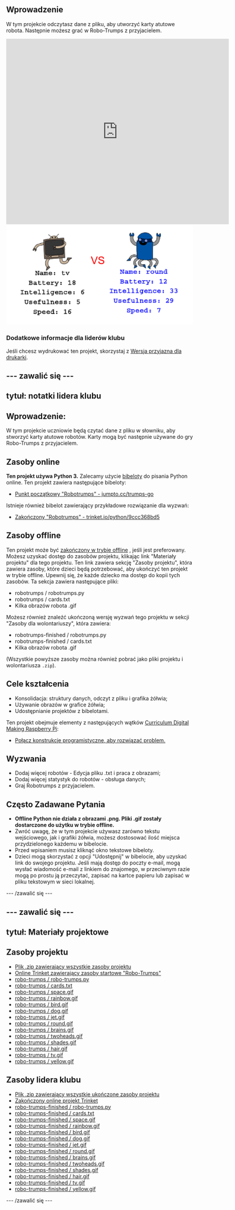 ## Wprowadzenie

W tym projekcie odczytasz dane z pliku, aby utworzyć karty atutowe robota. Następnie możesz grać w Robo-Trumps z przyjacielem.

<div class="trinket">
  <iframe src="https://trinket.io/embed/python/9ccc368bd5?outputOnly=true&start=result" width="600" height="500" frameborder="0" marginwidth="0" marginheight="0" allowfullscreen>
  </iframe>
  <img src="images/robotrumps-finished.png">
</div>

### Dodatkowe informacje dla liderów klubu

Jeśli chcesz wydrukować ten projekt, skorzystaj z [Wersja przyjazna dla drukarki](https://projects.raspberrypi.org/en/projects/robo-trumps/print).

## \--- zawalić się \---

## tytuł: notatki lidera klubu

## Wprowadzenie:

W tym projekcie uczniowie będą czytać dane z pliku w słowniku, aby stworzyć karty atutowe robotów. Karty mogą być następnie używane do gry Robo-Trumps z przyjacielem.

## Zasoby online

**Ten projekt używa Python 3.** Zalecamy użycie [bibeloty](https://trinket.io/) do pisania Python online. Ten projekt zawiera następujące bibeloty:

* [Punkt początkowy "Robotrumps" - jumpto.cc/trumps-go](http://jumpto.cc/trumps-go)

Istnieje również bibelot zawierający przykładowe rozwiązanie dla wyzwań:

* [Zakończony "Robotrumps" - trinket.io/python/9ccc368bd5](https://trinket.io/python/9ccc368bd5)

## Zasoby offline

Ten projekt może być [zakończony w trybie offline](https://www.codeclubprojects.org/en-GB/resources/python-working-offline/) , jeśli jest preferowany. Możesz uzyskać dostęp do zasobów projektu, klikając link "Materiały projektu" dla tego projektu. Ten link zawiera sekcję "Zasoby projektu", która zawiera zasoby, które dzieci będą potrzebować, aby ukończyć ten projekt w trybie offline. Upewnij się, że każde dziecko ma dostęp do kopii tych zasobów. Ta sekcja zawiera następujące pliki:

* robotrumps / robotrumps.py
* robotrumps / cards.txt
* Kilka obrazów robota .gif

Możesz również znaleźć ukończoną wersję wyzwań tego projektu w sekcji "Zasoby dla wolontariuszy", która zawiera:

* robotrumps-finished / robotrumps.py
* robotrumps-finished / cards.txt
* Kilka obrazów robota .gif

(Wszystkie powyższe zasoby można również pobrać jako pliki projektu i wolontariusza `.zip`).

## Cele kształcenia

* Konsolidacja: struktury danych, odczyt z pliku i grafika żółwia;
* Używanie obrazów w grafice żółwia;
* Udostępnianie projektów z bibelotami.

Ten projekt obejmuje elementy z następujących wątków [Curriculum Digital Making Raspberry Pi](http://rpf.io/curriculum):

* [Połącz konstrukcje programistyczne, aby rozwiązać problem.](https://www.raspberrypi.org/curriculum/programming/builder)

## Wyzwania

* Dodaj więcej robotów - Edycja pliku .txt i praca z obrazami;
* Dodaj więcej statystyk do robotów - obsługa danych;
* Graj Robotrumps z przyjacielem.

## Często Zadawane Pytania

* **Offline Python nie działa z obrazami .png. Pliki .gif zostały dostarczone do użytku w trybie offline.**
* Zwróć uwagę, że w tym projekcie używasz zarówno tekstu wejściowego, jak i grafiki żółwia, możesz dostosować ilość miejsca przydzielonego każdemu w bibelocie.
* Przed wpisaniem musisz kliknąć okno tekstowe bibeloty.
* Dzieci mogą skorzystać z opcji "Udostępnij" w bibelocie, aby uzyskać link do swojego projektu. Jeśli mają dostęp do poczty e-mail, mogą wysłać wiadomość e-mail z linkiem do znajomego, w przeciwnym razie mogą po prostu ją przeczytać, zapisać na kartce papieru lub zapisać w pliku tekstowym w sieci lokalnej.

\--- /zawalić się \---

## \--- zawalić się \---

## tytuł: Materiały projektowe

## Zasoby projektu

* [Plik .zip zawierający wszystkie zasoby projektu](resources/robo-trumps-project-resources.zip)
* [Online Trinket zawierający zasoby startowe "Robo-Trumps"](http://jumpto.cc/trumps-go)
* [robo-trumps / robo-trumps.py](resources/robo-trumps-robo-trumps.py)
* [robo-trumps / cards.txt](resources/robo-trumps-cards.txt)
* [robo-trumps / space.gif](resources/robo-trumps-space.gif)
* [robo-trumps / rainbow.gif](resources/robo-trumps-rainbow.gif)
* [robo-trumps / bird.gif](resources/robo-trumps-bird.gif)
* [robo-trumps / dog.gif](resources/robo-trumps-dog.gif)
* [robo-trumps / jet.gif](resources/robo-trumps-jet.gif)
* [robo-trumps / round.gif](resources/robo-trumps-round.gif)
* [robo-trumps / brains.gif](resources/robo-trumps-brains.gif)
* [robo-trumps / twoheads.gif](resources/robo-trumps-twoheads.gif)
* [robo-trumps / shades.gif](resources/robo-trumps-shades.gif)
* [robo-trumps / hair.gif](resources/robo-trumps-hair.gif)
* [robo-trumps / tv.gif](resources/robo-trumps-tv.gif)
* [robo-trumps / yellow.gif](resources/robo-trumps-yellow.gif)

## Zasoby lidera klubu

* [Plik .zip zawierający wszystkie ukończone zasoby projektu](resources/robotrumps-volunteer-resources.zip)
* [Zakończony online projekt Trinket](https://trinket.io/python/9ccc368bd5)
* [robo-trumps-finished / robo-trumps.py](resources/robo-trumps-finished-robo-trumps.py)
* [robo-trumps-finished / cards.txt](resources/robo-trumps-finished-cards.txt)
* [robo-trumps-finished / space.gif](resources/robo-trumps-finished-space.gif)
* [robo-trumps-finished / rainbow.gif](resources/robo-trumps-finished-rainbow.gif)
* [robo-trumps-finished / bird.gif](resources/robo-trumps-finished-bird.gif)
* [robo-trumps-finished / dog.gif](resources/robo-trumps-finished-dog.gif)
* [robo-trumps-finished / jet.gif](resources/robo-trumps-finished-jet.gif)
* [robo-trumps-finished / round.gif](resources/robo-trumps-finished-round.gif)
* [robo-trumps-finished / brains.gif](resources/robo-trumps-finished-brains.gif)
* [robo-trumps-finished / twoheads.gif](resources/robo-trumps-finished-twoheads.gif)
* [robo-trumps-finished / shades.gif](resources/robo-trumps-finished-shades.gif)
* [robo-trumps-finished / hair.gif](resources/robo-trumps-finished-hair.gif)
* [robo-trumps-finished / tv.gif](resources/robo-trumps-finished-tv.gif)
* [robo-trumps-finished / yellow.gif](resources/robo-trumps-finished-yellow.gif)

\--- /zawalić się \---